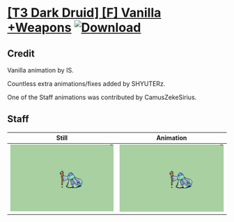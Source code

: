 # [\[T3 Dark Druid\] \[F\] Vanilla +Weapons](./) [![Download](https://img.shields.io/badge/Download--red?style=social&logo=github)](https://minhaskamal.github.io/DownGit/#/home?url=https://github.com/Klokinator/FE-Repo/tree/main/Battle%20Animations%2FMagi%20-%20Dark-Type%2F%5BT3%20Dark%20Druid%5D%20%5BF%5D%20Vanilla%20%2BWeapons%2F7.%20Staff%20(FE7%20Dark%20Effect))

## Credit

Vanilla animation by IS. 

Countless extra animations/fixes added by SHYUTERz.

One of the Staff animations was contributed by CamusZekeSirius.

## Staff

| Still | Animation |
| :---: | :-------: |
| ![Staff still](./Staff_000.png) | ![Staff animation](./Staff.gif) |
